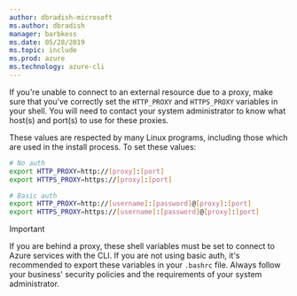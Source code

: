 ```yaml
---
author: dbradish-microsoft
ms.author: dbradish
manager: barbkess
ms.date: 05/28/2019
ms.topic: include
ms.prod: azure
ms.technology: azure-cli
---
```

If you're unable to connect to an external resource due to a proxy, make sure that you've correctly set the `HTTP_PROXY` and `HTTPS_PROXY` variables in your shell. You will need to contact your system administrator
to know what host(s) and port(s) to use for these proxies.

These values are respected by many Linux programs, including those which are used in the install
process. To set these values:

```bash
# No auth
export HTTP_PROXY=http://[proxy]:[port]
export HTTPS_PROXY=https://[proxy]:[port]

# Basic auth
export HTTP_PROXY=http://[username]:[password]@[proxy]:[port]
export HTTPS_PROXY=https://[username]:[password]@[proxy]:[port]
```

> [!IMPORTANT]
> If you are behind a proxy, these shell variables must be set to connect to Azure services with the CLI.
> If you are not using basic auth, it's recommended to export these variables in your `.bashrc` file.
> Always follow your business' security policies and the requirements of your system administrator.
